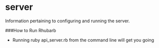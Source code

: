 server
=====

Information pertaining to configuring and running the server.

###How to Run Rhubarb

* Running ruby api_server.rb from the command line will get you going
